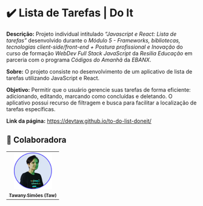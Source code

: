 # ✔️ Lista de Tarefas | Do It

**Descrição:** Projeto individual intitulado _“Javascript e React: Lista de tarefas”_ desenvolvido durante o _Módulo 5 - Frameworks, bibliotecas, tecnologias client-side/front-end + Postura profissional e Inovação_ do curso de formação _WebDev Full Stack JavaScript_ da _Resilia Educação_ em parceria com o programa _Códigos do Amanhã_ da _EBANX_.

**Sobre:** O projeto consiste no desenvolvimento de um aplicativo de lista de tarefas utilizando JavaScript e React.

**Objetivo:** Permitir que o usuário gerencie suas tarefas de forma eficiente: adicionando, editando, marcando como concluídas e deletando. O aplicativo possui recurso de filtragem e busca para facilitar a localização de tarefas específicas.

**Link da página:** https://devtaw.github.io/to-do-list-doneit/

## 🤝 Colaboradora

<table>
  <tr>
    <td align="center">
      <a href="#">
        <img src="./src/assets/img/profile-picture.png" width="100px;" alt="Foto de perfil"/><br>
        <sub>
          <b>Tawany Simões (Taw)</b>
        </sub>
      </a>
    </td>
  </tr>
 </table>
